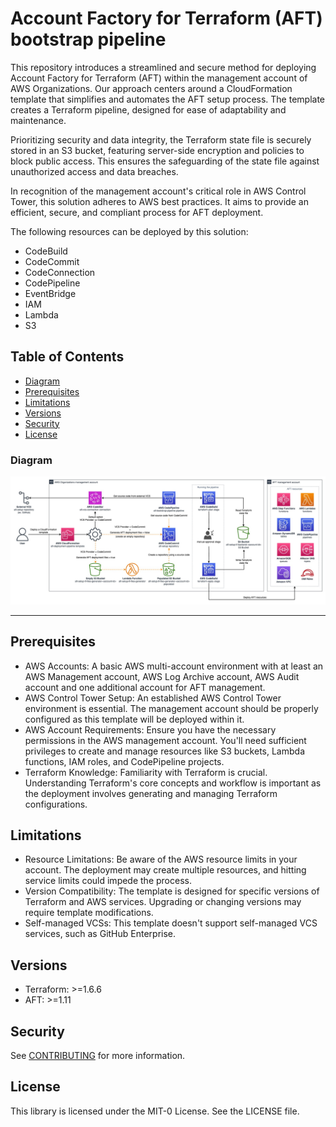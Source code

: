 
# Account Factory for Terraform (AFT) bootstrap pipeline

This repository introduces a streamlined and secure method for deploying Account Factory for Terraform (AFT) within the management account of AWS Organizations. Our approach centers around a CloudFormation template that simplifies and automates the AFT setup process. The template creates a Terraform pipeline, designed for ease of adaptability and maintenance.

Prioritizing security and data integrity, the Terraform state file is securely stored in an S3 bucket, featuring server-side encryption and policies to block public access. This ensures the safeguarding of the state file against unauthorized access and data breaches.

In recognition of the management account's critical role in AWS Control Tower, this solution adheres to AWS best practices. It aims to provide an efficient, secure, and compliant process for AFT deployment.

The following resources can be deployed by this solution:

- CodeBuild
- CodeCommit
- CodeConnection
- CodePipeline
- EventBridge
- IAM
- Lambda
- S3

## Table of Contents

- [Diagram](#diagram)
- [Prerequisites](#prerequisites)
- [Limitations](#limitations)
- [Versions](#versions)
- [Security](#security)
- [License](#license)

### Diagram

![diagram](diagram/aft-bootstrap-pipeline.jpg)

---

## Prerequisites

- AWS Accounts: A basic AWS multi-account environment with at least an AWS Management account, AWS Log Archive account, AWS Audit account and one additional account for AFT management.
- AWS Control Tower Setup: An established AWS Control Tower environment is essential. The management account should be properly configured as this template will be deployed within it.
- AWS Account Requirements: Ensure you have the necessary permissions in the AWS management account. You'll need sufficient privileges to create and manage resources like S3 buckets, Lambda functions, IAM roles, and CodePipeline projects.
- Terraform Knowledge: Familiarity with Terraform is crucial. Understanding Terraform's core concepts and workflow is important as the deployment involves generating and managing Terraform configurations.

## Limitations 

- Resource Limitations: Be aware of the AWS resource limits in your account. The deployment may create multiple resources, and hitting service limits could impede the process.
- Version Compatibility: The template is designed for specific versions of Terraform and AWS services. Upgrading or changing versions may require template modifications.
- Self-managed VCSs: This template doesn't support self-managed VCS services, such as GitHub Enterprise.

## Versions

- Terraform: >=1.6.6
- AFT: >=1.11

## Security

See [CONTRIBUTING](CONTRIBUTING.md#security-issue-notifications) for more information.

## License

This library is licensed under the MIT-0 License. See the LICENSE file.

